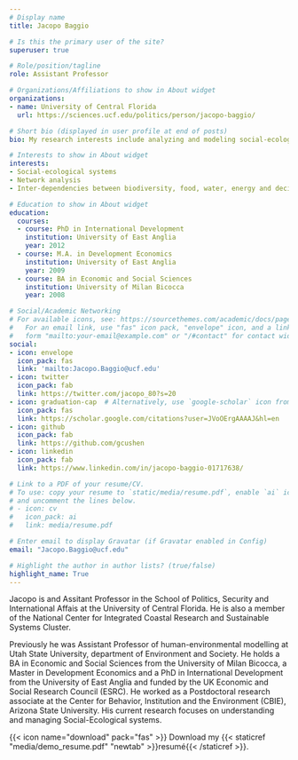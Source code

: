 ```yaml
---
# Display name
title: Jacopo Baggio

# Is this the primary user of the site?
superuser: true

# Role/position/tagline
role: Assistant Professor

# Organizations/Affiliations to show in About widget
organizations:
- name: University of Central Florida
  url: https://sciences.ucf.edu/politics/person/jacopo-baggio/

# Short bio (displayed in user profile at end of posts)
bio: My research interests include analyzing and modeling social-ecological systems.

# Interests to show in About widget
interests:
- Social-ecological systems
- Network analysis
- Inter-dependencies between biodiversity, food, water, energy and decision making

# Education to show in About widget
education:
  courses:
  - course: PhD in International Development
    institution: University of East Anglia
    year: 2012
  - course: M.A. in Development Economics
    institution: University of East Anglia
    year: 2009
  - course: BA in Economic and Social Sciences
    institution: University of Milan Bicocca
    year: 2008

# Social/Academic Networking
# For available icons, see: https://sourcethemes.com/academic/docs/page-builder/#icons
#   For an email link, use "fas" icon pack, "envelope" icon, and a link in the
#   form "mailto:your-email@example.com" or "/#contact" for contact widget.
social:
- icon: envelope
  icon_pack: fas
  link: 'mailto:Jacopo.Baggio@ucf.edu'
- icon: twitter
  icon_pack: fab
  link: https://twitter.com/jacopo_80?s=20
- icon: graduation-cap  # Alternatively, use `google-scholar` icon from `ai` icon pack
  icon_pack: fas
  link: https://scholar.google.com/citations?user=JVoOErgAAAAJ&hl=en
- icon: github
  icon_pack: fab
  link: https://github.com/gcushen
- icon: linkedin
  icon_pack: fab
  link: https://www.linkedin.com/in/jacopo-baggio-01717638/

# Link to a PDF of your resume/CV.
# To use: copy your resume to `static/media/resume.pdf`, enable `ai` icons in `params.toml`,
# and uncomment the lines below.
# - icon: cv
#   icon_pack: ai
#   link: media/resume.pdf

# Enter email to display Gravatar (if Gravatar enabled in Config)
email: "Jacopo.Baggio@ucf.edu"

# Highlight the author in author lists? (true/false)
highlight_name: True
---
```


Jacopo is and Assitant Professor in the School of Politics, Security and International Affais at the University of Central Florida. He is also a member of the National Center for Integrated Coastal Research and Sustainable Systems Cluster.

Previously he was Assistant Professor of human-environmental modelling at Utah State University, department of Environment and Society. He holds a BA in Economic and Social Sciences from the University of Milan Bicocca, a Master in Development Economics and a PhD in International Development from the University of East Anglia and funded by the UK Economic and Social Research Council (ESRC). He worked as a Postdoctoral research associate at the Center for Behavior, Institution and the Environment (CBIE), Arizona State University. His current research focuses on understanding and managing Social-Ecological systems.

{{< icon name="download" pack="fas" >}} Download my {{< staticref "media/demo_resume.pdf" "newtab" >}}resumé{{< /staticref >}}.

